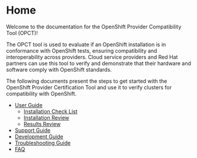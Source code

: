 # Home

Welcome to the documentation for the OpenShift Provider Compatibility Tool (OPCT)!

The OPCT tool is used to evaluate if an OpenShift installation is in conformance with OpenShift tests, ensuring compatibility and interoperability across providers. Cloud service providers and Red Hat partners can use this tool to verify and demonstrate that their hardware and software comply with OpenShift standards.

The following documents present the steps to get started with the OpenShift Provider Certification Tool and use it to verify clusters for compatibility with OpenShift.

- [User Guide](./user.md)
    - [Installation Check List](./user-installation-checklist.md)
    - [Installation Review](./user-installation-review.md)
    - [Results Review](./user-results-review.md)
- [Support Guide](./support-guide.md)
- [Development Guide](./dev.md)
- [Troubleshooting Guide](./troubleshooting-guide.md)
- [FAQ](./FAQ.md)

